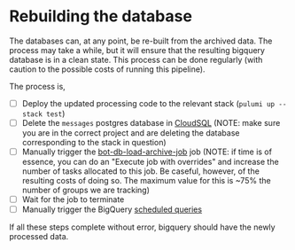 # Rebuilding the database

The databases can, at any point, be re-built from the archived data. The process may take a while, but it will ensure that the resulting bigquery database is in a clean state. This process can be done regularly (with caution to the possible costs of running this pipeline).

The process is,

- [ ] Deploy the updated processing code to the relevant stack (`pulumi up --stack test`)
- [ ] Delete the `messages` postgres database in [CloudSQL](https://console.cloud.google.com/sql/instances/whatup-bc6c0a5/databases?authuser=0&project=whatup-deploy) (NOTE: make sure you are in the correct project and are deleting the database corresponding to the stack in question)
- [ ] Manually trigger the [bot-db-load-archive-job](https://console.cloud.google.com/run/jobs/details/europe-west3/bot-db-load-archive-job-f1ff665/executions?authuser=0&project=whatup-deploy) job (NOTE: if time is of essence, you can do an "Execute job with overrides" and increase the number of tasks allocated to this job. Be caseful, however, of the resulting costs of doing so. The maximum value for this is ~75% the number of groups we are tracking)
- [ ] Wait for the job to terminate
- [ ] Manually trigger the BigQuery [scheduled queries](https://console.cloud.google.com/bigquery/scheduled-queries?authuser=0&project=whatup-deploy)

If all these steps complete without error, bigquery should have the newly processed data.
